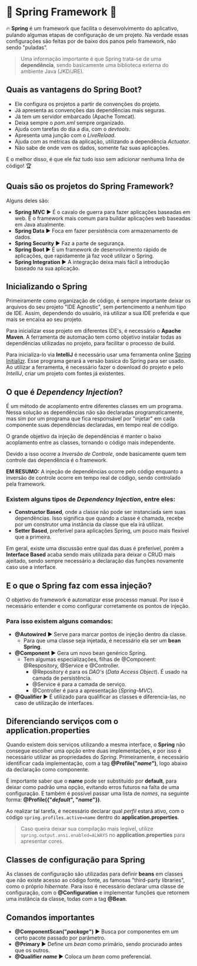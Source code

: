﻿# :leaves: Spring Framework :leaves:
:fire: **Spring** é um framework que facilita o desenvolvimento do aplicativo, pulando algumas etapas de configuração de um projeto. Na verdade essas configurações são feitas por de baixo dos panos pelo framework, não sendo "puladas". 
> Uma informação importante é que Spring trata-se de uma **dependência**, sendo basicamente uma biblioteca externa do ambiente Java (JKD/JRE).

## 	Quais as vantagens do Spring Boot?

- Ele configura os projetos a partir de convenções do projeto.
- Já apresenta as convenções das dependências mais seguras.
- Já tem um servidor embarcado (Apache Tomcat).
- Deixa sempre o *pom.xml* sempre organizado.
- Ajuda com tarefas do dia a dia, com o *devtools*.
- Apresenta uma junção com o *LiveReload*.
- Ajuda com as métricas da aplicação, utilizando a dependência *Actuator*.
- Não sabe de onde vem os dados, somente faz suas aplicações.

E o melhor disso, é que ele faz tudo isso sem adicionar nenhuma linha de código! :trophy:

## Quais são os projetos do Spring Framework?

Alguns deles são:

- **Spring MVC** :arrow_forward: É o cavalo de guerra para fazer aplicações baseadas em web. É o framework mais comum para buildar aplicações web baseadas em Java atualmente.
- **Spring Data** :arrow_forward: Foca em fazer persistência com armazenamento de dados.
- **Spring Security** :arrow_forward: Faz a parte de segurança.
- **Spring Boot** :arrow_forward: É um framework de desenvolvimento rápido de aplicações, que rapidamente já faz você utilizar o Spring.
- **Spring Integration** :arrow_forward: A integração deixa mais fácil a introdução baseado na sua aplicação.

## Inicializando o Spring

Primeiramente como organização de código, é sempre importante deixar os arquivos do seu projeto "IDE Agnostic", sem pertencimento a nenhum tipo de IDE. Assim, dependendo do usuário, irá utilizar a sua IDE preferida e que mais se encaixa ao seu projeto.

Para inicializar esse projeto em diferentes IDE's, é necessário o **Apache Maven**. A ferramenta de automação tem como objetivo instalar todas as dependências utilizadas no projeto, para facilitar o processo de build.

Para inicializa-lo via **IntelliJ** é necessário usar uma ferramenta online [Spring Initializr](https://start.spring.io/). Esse programa gerará a versão basica do Spring para ser usado. Ao utilizar a ferramenta, é necessário fazer o download do projeto e pelo *IntelliJ*, criar um projeto com fontes já existentes.

## O que é *Dependency Injection*?

É um método de acoplamento entre diferentes classes em um programa. Nessa solução as dependências não são declaradas programaticamente, mas sim por um programa que fica responsável por "injetar" em cada componente suas dependências declaradas, em tempo real de código.

O grande objetivo da injeção de dependências é manter o baixo acoplamento entre as classes, tornando o código mais independente.

Devido a isso ocorre a *Inversão de Controle*, onde basicamente quem tem controle das dependência é o framework.

**EM RESUMO:** A injeção de dependências ocorre pelo código enquanto a inversão de controle ocorre em tempo real de código, sendo controlado pela framework.

###  Existem alguns tipos de *Dependency Injection*, entre eles:

- **Constructor Based**, onde a classe não pode ser instanciada sem suas dependências. Isso significa que quando a classe é chamada, recebe por um construtor uma instância da classe que ela irá utilizar.
-  **Setter Based**, preferível para aplicações Spring, um pouco mais flexível que a primeira.

Em geral, existe uma discussão entre qual das duas é preferível, porém a **Interface Based** acaba sendo mais utilizada para deixar o CRUD mais ajeitado, sendo sempre necessário a declaração das funções novamente caso use a interface.

## E o que o Spring faz com essa injeção?

O objetivo do framework é automatizar esse processo manual. Por isso é necessário entender e como configurar corretamente os pontos de injeção.

### Para isso existem alguns comandos:
 - **@Autowired** :arrow_forward: Serve para marcar pontos de injeção dentro da classe.
	- Para que uma classe seja injetada, é necessário ela ser um **bean Spring**.
 - **@Component** :arrow_forward: Gera um novo bean genérico Spring.
	- Tem algumas especializações, filhas de @Component: @Respository, @Service e @Controller.
		- @Repository é para os *DAO's* (*Data Access Object*). É usado na camada de persistência.
		- @Service é para a camada de serviço.
		- @Controller é para a apresentação (*Spring-MVC*).
 - **@Qualifier** :arrow_forward: É utilizado para qualificar as classes e diferencia-las, no caso de utilização de interfaces.

## Diferenciando serviços com o **application.properties**

Quando existem dois serviços utilizando a mesma interface, o **Spring** não consegue escolher uma opção entre duas implementações, e por isso é necessário utilizar as propriedades do *Spring*. Primeiramente, é necessário identificar cada implementação, com a tag **@Profile("*name*")**, logo abaixo da declaração como componente.

É importante saber que o **name** pode ser substituído por **default**, para deixar como padrão uma opção, evitando erros futuros na falta de uma configuração. E também é possível passar uma lista de *nomes*, na seguinte forma: **@Profile({"*default*", "*name*"})**.

Ao realizar tal tarefa, é necessário declarar qual *perfil* estará ativo, com o código `spring.profiles.active=name` dentro do **application.properties**.

> Caso queira deixar sua compilação mais legível, utilize `spring.output.ansi.enabled=ALWAYS` no **application.properties** para apresentar cores.

## Classes de configuração para Spring

As classes de configuração são utilizadas para definir **beans** em classes que não existe acesso ao código fonte, as famosas "third-party libraries", como o próprio *hibernate*. Para isso é necessário declarar uma classe de configuração, com o **@Configuration** e implementar funções que retornem uma instância da classe, todas com a tag **@Bean**.


## Comandos importantes

- **@ComponentScan("*package*")** :arrow_forward: Busca por componentes em um certo pacote passado por parâmetro.
- **@Primary** :arrow_forward: Define um *bean* como primário, sendo procurado antes que os outros.
- **@Qualifier *name*** :arrow_forward: Coloca um *bean* como preferencial.
